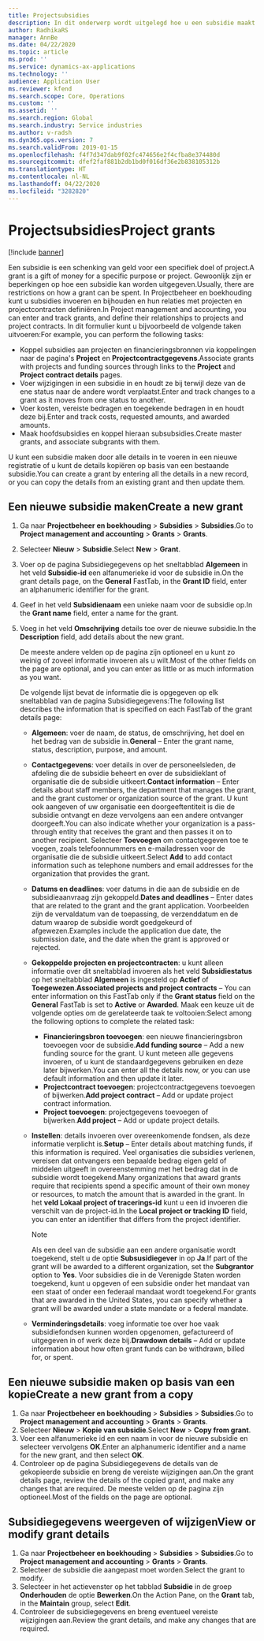 ```yaml
---
title: Projectsubsidies
description: In dit onderwerp wordt uitgelegd hoe u een subsidie maakt of wijzigt.
author: RadhikaRS
manager: AnnBe
ms.date: 04/22/2020
ms.topic: article
ms.prod: ''
ms.service: dynamics-ax-applications
ms.technology: ''
audience: Application User
ms.reviewer: kfend
ms.search.scope: Core, Operations
ms.custom: ''
ms.assetid: ''
ms.search.region: Global
ms.search.industry: Service industries
ms.author: v-radsh
ms.dyn365.ops.version: 7
ms.search.validFrom: 2019-01-15
ms.openlocfilehash: f4f7d347dab9f02fc474656e2f4cfba8e374480d
ms.sourcegitcommit: dfef2faf881b2db1bd0f016df36e2b838105312b
ms.translationtype: HT
ms.contentlocale: nl-NL
ms.lasthandoff: 04/22/2020
ms.locfileid: "3282820"
---
```

# <a name="project-grants"></a><span data-ttu-id="da23a-103">Projectsubsidies</span><span class="sxs-lookup"><span data-stu-id="da23a-103">Project grants</span></span>

[!include [banner](../includes/banner.md)]

<span data-ttu-id="da23a-104">Een subsidie is een schenking van geld voor een specifiek doel of project.</span><span class="sxs-lookup"><span data-stu-id="da23a-104">A grant is a gift of money for a specific purpose or project.</span></span> <span data-ttu-id="da23a-105">Gewoonlijk zijn er beperkingen op hoe een subsidie kan worden uitgegeven.</span><span class="sxs-lookup"><span data-stu-id="da23a-105">Usually, there are restrictions on how a grant can be spent.</span></span> <span data-ttu-id="da23a-106">In Projectbeheer en boekhouding kunt u subsidies invoeren en bijhouden en hun relaties met projecten en projectcontracten definiëren.</span><span class="sxs-lookup"><span data-stu-id="da23a-106">In Project management and accounting, you can enter and track grants, and define their relationships to projects and project contracts.</span></span> <span data-ttu-id="da23a-107">In dit formulier kunt u bijvoorbeeld de volgende taken uitvoeren:</span><span class="sxs-lookup"><span data-stu-id="da23a-107">For example, you can perform the following tasks:</span></span>

- <span data-ttu-id="da23a-108">Koppel subsidies aan projecten en financieringsbronnen via koppelingen naar de pagina's **Project** en **Projectcontractgegevens**.</span><span class="sxs-lookup"><span data-stu-id="da23a-108">Associate grants with projects and funding sources through links to the **Project** and **Project contract details** pages.</span></span>
- <span data-ttu-id="da23a-109">Voer wijzigingen in een subsidie in en houdt ze bij terwijl deze van de ene status naar de andere wordt verplaatst.</span><span class="sxs-lookup"><span data-stu-id="da23a-109">Enter and track changes to a grant as it moves from one status to another.</span></span>
- <span data-ttu-id="da23a-110">Voer kosten, vereiste bedragen en toegekende bedragen in en houdt deze bij.</span><span class="sxs-lookup"><span data-stu-id="da23a-110">Enter and track costs, requested amounts, and awarded amounts.</span></span>
- <span data-ttu-id="da23a-111">Maak hoofdsubsidies en koppel hieraan subsubsidies.</span><span class="sxs-lookup"><span data-stu-id="da23a-111">Create master grants, and associate subgrants with them.</span></span>

<span data-ttu-id="da23a-112">U kunt een subsidie maken door alle details in te voeren in een nieuwe registratie of u kunt de details kopiëren op basis van een bestaande subsidie.</span><span class="sxs-lookup"><span data-stu-id="da23a-112">You can create a grant by entering all the details in a new record, or you can copy the details from an existing grant and then update them.</span></span>

## <a name="create-a-new-grant"></a><span data-ttu-id="da23a-113">Een nieuwe subsidie maken</span><span class="sxs-lookup"><span data-stu-id="da23a-113">Create a new grant</span></span>

1. <span data-ttu-id="da23a-114">Ga naar **Projectbeheer en boekhouding** \> **Subsidies** \> **Subsidies**.</span><span class="sxs-lookup"><span data-stu-id="da23a-114">Go to **Project management and accounting** \> **Grants** \> **Grants**.</span></span>
2. <span data-ttu-id="da23a-115">Selecteer **Nieuw** \> **Subsidie**.</span><span class="sxs-lookup"><span data-stu-id="da23a-115">Select **New** \> **Grant**.</span></span>
3. <span data-ttu-id="da23a-116">Voer op de pagina Subsidiegegevens op het sneltabblad **Algemeen** in het veld **Subsidie-id** een alfanumerieke id voor de subsidie in.</span><span class="sxs-lookup"><span data-stu-id="da23a-116">On the grant details page, on the **General** FastTab, in the **Grant ID** field, enter an alphanumeric identifier for the grant.</span></span>
4. <span data-ttu-id="da23a-117">Geef in het veld **Subsidienaam** een unieke naam voor de subsidie op.</span><span class="sxs-lookup"><span data-stu-id="da23a-117">In the **Grant name** field, enter a name for the grant.</span></span>
5. <span data-ttu-id="da23a-118">Voeg in het veld **Omschrijving** details toe over de nieuwe subsidie.</span><span class="sxs-lookup"><span data-stu-id="da23a-118">In the **Description** field, add details about the new grant.</span></span>

    <span data-ttu-id="da23a-119">De meeste andere velden op de pagina zijn optioneel en u kunt zo weinig of zoveel informatie invoeren als u wilt.</span><span class="sxs-lookup"><span data-stu-id="da23a-119">Most of the other fields on the page are optional, and you can enter as little or as much information as you want.</span></span>

    <span data-ttu-id="da23a-120">De volgende lijst bevat de informatie die is opgegeven op elk sneltabblad van de pagina Subsidiegegevens:</span><span class="sxs-lookup"><span data-stu-id="da23a-120">The following list describes the information that is specified on each FastTab of the grant details page:</span></span>

    - <span data-ttu-id="da23a-121">**Algemeen**: voer de naam, de status, de omschrijving, het doel en het bedrag van de subsidie in.</span><span class="sxs-lookup"><span data-stu-id="da23a-121">**General** – Enter the grant name, status, description, purpose, and amount.</span></span>
    - <span data-ttu-id="da23a-122">**Contactgegevens**: voer details in over de personeelsleden, de afdeling die de subsidie beheert en over de subsidieklant of organisatie die de subsidie uitkeert.</span><span class="sxs-lookup"><span data-stu-id="da23a-122">**Contact information** – Enter details about staff members, the department that manages the grant, and the grant customer or organization source of the grant.</span></span> <span data-ttu-id="da23a-123">U kunt ook aangeven of uw organisatie een doorgeeftentiteit is die de subsidie ontvangt en deze vervolgens aan een andere ontvanger doorgeeft.</span><span class="sxs-lookup"><span data-stu-id="da23a-123">You can also indicate whether your organization is a pass-through entity that receives the grant and then passes it on to another recipient.</span></span> <span data-ttu-id="da23a-124">Selecteer **Toevoegen** om contactgegeven toe te voegen, zoals telefoonnummers en e-mailadressen voor de organisatie die de subsidie uitkeert.</span><span class="sxs-lookup"><span data-stu-id="da23a-124">Select **Add** to add contact information such as telephone numbers and email addresses for the organization that provides the grant.</span></span>
    - <span data-ttu-id="da23a-125">**Datums en deadlines**: voer datums in die aan de subsidie en de subsidieaanvraag zijn gekoppeld.</span><span class="sxs-lookup"><span data-stu-id="da23a-125">**Dates and deadlines** – Enter dates that are related to the grant and the grant application.</span></span> <span data-ttu-id="da23a-126">Voorbeelden zijn de vervaldatum van de toepassing, de verzenddatum en de datum waarop de subsidie wordt goedgekeurd of afgewezen.</span><span class="sxs-lookup"><span data-stu-id="da23a-126">Examples include the application due date, the submission date, and the date when the grant is approved or rejected.</span></span>
    - <span data-ttu-id="da23a-127">**Gekoppelde projecten en projectcontracten**: u kunt alleen informatie over dit sneltabblad invoeren als het veld **Subsidiestatus** op het sneltabblad **Algemeen** is ingesteld op **Actief** of **Toegewezen**.</span><span class="sxs-lookup"><span data-stu-id="da23a-127">**Associated projects and project contracts** – You can enter information on this FastTab only if the **Grant status** field on the **General** FastTab is set to **Active** or **Awarded**.</span></span> <span data-ttu-id="da23a-128">Maak een keuze uit de volgende opties om de gerelateerde taak te voltooien:</span><span class="sxs-lookup"><span data-stu-id="da23a-128">Select among the following options to complete the related task:</span></span>

        - <span data-ttu-id="da23a-129">**Financieringsbron toevoegen**: een nieuwe financieringsbron toevoegen voor de subsidie.</span><span class="sxs-lookup"><span data-stu-id="da23a-129">**Add funding source** – Add a new funding source for the grant.</span></span> <span data-ttu-id="da23a-130">U kunt meteen alle gegevens invoeren, of u kunt de standaardgegevens gebruiken en deze later bijwerken.</span><span class="sxs-lookup"><span data-stu-id="da23a-130">You can enter all the details now, or you can use default information and then update it later.</span></span>
        - <span data-ttu-id="da23a-131">**Projectcontract toevoegen**: projectcontractgegevens toevoegen of bijwerken.</span><span class="sxs-lookup"><span data-stu-id="da23a-131">**Add project contract** – Add or update project contract information.</span></span>
        - <span data-ttu-id="da23a-132">**Project toevoegen**: projectgegevens toevoegen of bijwerken.</span><span class="sxs-lookup"><span data-stu-id="da23a-132">**Add project** – Add or update project details.</span></span>

    - <span data-ttu-id="da23a-133">**Instellen**: details invoeren over overeenkomende fondsen, als deze informatie verplicht is.</span><span class="sxs-lookup"><span data-stu-id="da23a-133">**Setup** – Enter details about matching funds, if this information is required.</span></span> <span data-ttu-id="da23a-134">Veel organisaties die subsidies verlenen, vereisen dat ontvangers een bepaalde bedrag eigen geld of middelen uitgeeft in overeenstemming met het bedrag dat in de subsidie wordt toegekend.</span><span class="sxs-lookup"><span data-stu-id="da23a-134">Many organizations that award grants require that recipients spend a specific amount of their own money or resources, to match the amount that is awarded in the grant.</span></span> <span data-ttu-id="da23a-135">In het **veld Lokaal project of tracerings-id** kunt u een id invoeren die verschilt van de project-id.</span><span class="sxs-lookup"><span data-stu-id="da23a-135">In the **Local project or tracking ID** field, you can enter an identifier that differs from the project identifier.</span></span>

        > [!NOTE]
        > <span data-ttu-id="da23a-136">Als een deel van de subsidie aan een andere organisatie wordt toegekend, stelt u de optie **Subsusidiegever** in op **Ja**.</span><span class="sxs-lookup"><span data-stu-id="da23a-136">If part of the grant will be awarded to a different organization, set the **Subgrantor** option to **Yes**.</span></span> <span data-ttu-id="da23a-137">Voor subsidies die in de Verenigde Staten worden toegekend, kunt u opgeven of een subsidie onder het mandaat van een staat of onder een federaal mandaat wordt toegekend.</span><span class="sxs-lookup"><span data-stu-id="da23a-137">For grants that are awarded in the United States, you can specify whether a grant will be awarded under a state mandate or a federal mandate.</span></span>

    - <span data-ttu-id="da23a-138">**Verminderingsdetails**: voeg informatie toe over hoe vaak subsidiefondsen kunnen worden opgenomen, gefactureerd of uitgegeven in of werk deze bij.</span><span class="sxs-lookup"><span data-stu-id="da23a-138">**Drawdown details** – Add or update information about how often grant funds can be withdrawn, billed for, or spent.</span></span>

## <a name="create-a-new-grant-from-a-copy"></a><span data-ttu-id="da23a-139">Een nieuwe subsidie maken op basis van een kopie</span><span class="sxs-lookup"><span data-stu-id="da23a-139">Create a new grant from a copy</span></span>

1. <span data-ttu-id="da23a-140">Ga naar **Projectbeheer en boekhouding** \> **Subsidies** \> **Subsidies**.</span><span class="sxs-lookup"><span data-stu-id="da23a-140">Go to **Project management and accounting** \> **Grants** \> **Grants**.</span></span>
2. <span data-ttu-id="da23a-141">Selecteer **Nieuw** \> **Kopie van subsidie**.</span><span class="sxs-lookup"><span data-stu-id="da23a-141">Select **New** \> **Copy from grant**.</span></span>
3. <span data-ttu-id="da23a-142">Voer een alfanumerieke id en een naam in voor de nieuwe subsidie en selecteer vervolgens **OK**.</span><span class="sxs-lookup"><span data-stu-id="da23a-142">Enter an alphanumeric identifier and a name for the new grant, and then select **OK**.</span></span>
4. <span data-ttu-id="da23a-143">Controleer op de pagina Subsidiegegevens de details van de gekopieerde subsidie en breng de vereiste wijzigingen aan.</span><span class="sxs-lookup"><span data-stu-id="da23a-143">On the grant details page, review the details of the copied grant, and make any changes that are required.</span></span> <span data-ttu-id="da23a-144">De meeste velden op de pagina zijn optioneel.</span><span class="sxs-lookup"><span data-stu-id="da23a-144">Most of the fields on the page are optional.</span></span>

## <a name="view-or-modify-grant-details"></a><span data-ttu-id="da23a-145">Subsidiegegevens weergeven of wijzigen</span><span class="sxs-lookup"><span data-stu-id="da23a-145">View or modify grant details</span></span>

1. <span data-ttu-id="da23a-146">Ga naar **Projectbeheer en boekhouding** \> **Subsidies** \> **Subsidies**.</span><span class="sxs-lookup"><span data-stu-id="da23a-146">Go to **Project management and accounting** \> **Grants** \> **Grants**.</span></span>
2. <span data-ttu-id="da23a-147">Selecteer de subsidie die aangepast moet worden.</span><span class="sxs-lookup"><span data-stu-id="da23a-147">Select the grant to modify.</span></span>
3. <span data-ttu-id="da23a-148">Selecteer in het actievenster op het tabblad **Subsidie** in de groep **Onderhouden** de optie **Bewerken**.</span><span class="sxs-lookup"><span data-stu-id="da23a-148">On the Action Pane, on the **Grant** tab, in the **Maintain** group, select **Edit**.</span></span>
4. <span data-ttu-id="da23a-149">Controleer de subsidiegegevens en breng eventueel vereiste wijzigingen aan.</span><span class="sxs-lookup"><span data-stu-id="da23a-149">Review the grant details, and make any changes that are required.</span></span>
